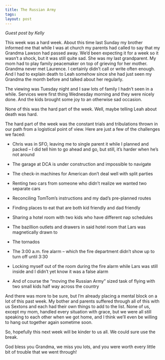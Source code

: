 ```yaml
---
title: The Russian Army
tags: 
layout: post
---
```


_Guest post by Kelly_

This week was a hard week. About this time last Sunday my brother informed me that while I was at church my parents had called to say that my Grandma Lawson had passed away.  We’d been expecting it for a week so it wasn’t a shock, but it was still quite sad.  She was my last grandparent.  My mom had to play family peacemaker on top of grieving for her mother.  Grandma never met Laurence.  I certainly didn’t call or write often enough.  And I had to explain death to Leah somehow since she had just seen my Grandma the month before and talked about her regularly.

The viewing was Tuesday night and I saw lots of family I hadn’t seen in a while.  Services were first thing Wednesday morning and they were nicely done.  And the kids brought some joy to an otherwise sad occasion.

None of this was the hard part of the week.  Well, maybe telling Leah about death was hard.

The hard part of the week was the constant trials and tribulations thrown in our path from a logistical point of view.  Here are just a few of the challenges we faced:



 * Chris was in SFO, leaving me to single parent it while I planned and packed – I did tell him to go ahead and go, but still, it’s harder when he’s not around

 * The garage at DCA is under construction and impossible to navigate

 * The check-in machines for American don’t deal well with split parties

 * Renting two cars from someone who didn’t realize we wanted two separate cars

 * Reconciling TomTom’s instructions and my dad’s pre-planned routes

 * Finding places to eat that are both kid friendly and dad friendly

 * Sharing a hotel room with two kids who have different nap schedules

 * The bazillion outlets and drawers in said hotel room that Lars was magnetically drawn to

 * The tornados

 * The 3:00 a.m. fire alarm – which the fire department didn’t show up to turn off until 3:30

 * Locking myself out of the room during the fire alarm while Lars was still inside and I didn’t yet know it was a false alarm

 * And of course the “moving the Russian Army” sized task of flying with two small kids half way across the country


And there was more to be sure, but I’m already placing a mental block on a lot of this past week.  My bother and parents suffered through all of this with us Sextons and each had their own things to add to the list.  None of us, except my mom, handled every situation with grace, but we were all still speaking to each other when we got home, and I think we’ll even be willing to hang out together again sometime soon.

So, hopefully this next week will be kinder to us all.  We could sure use the break.

God bless you Grandma, we miss you lots, and you were worth every little bit of trouble that we went through!
